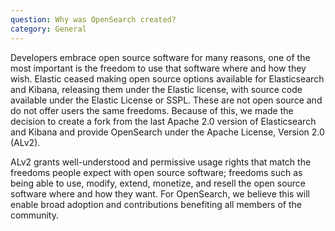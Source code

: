 ```yaml
---
question: Why was OpenSearch created?
category: General
---
```

Developers embrace open source software for many reasons, one of the most important is the freedom to use that software where and how they wish. Elastic ceased making open source options available for Elasticsearch and Kibana, releasing them under the Elastic license, with source code available under the Elastic License or SSPL. These are not open source and do not offer users the same freedoms. Because of this, we made the decision to create a fork from the last Apache 2.0 version of Elasticsearch and Kibana and provide OpenSearch under the Apache
License, Version 2.0 (ALv2).

ALv2 grants well-understood and permissive usage rights that match the freedoms people expect with open source software; freedoms such as being able to use, modify, extend, monetize, and resell the open source software where and how they want. For OpenSearch, we believe this will enable broad adoption and contributions benefiting all members of the community.
